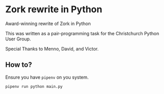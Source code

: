 # Zork rewrite in Python

Award-winning rewrite of Zork in Python

This was written as a pair-programming task for the Christchurch Python User Group.

Special Thanks to Menno, David, and Victor.

## How to?

Ensure you have `pipenv` on you system.

```
pipenv run python main.py
```

